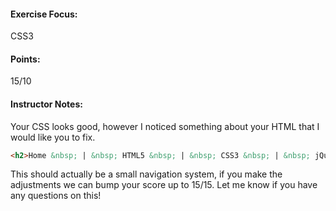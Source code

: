 #### Exercise Focus: 
CSS3

#### Points: 
15/10

#### Instructor Notes: 
Your CSS looks good, however I noticed something about your HTML that I would like you to fix.

```html
<h2>Home &nbsp; | &nbsp; HTML5 &nbsp; | &nbsp; CSS3 &nbsp; | &nbsp; jQuery</h2>
```

This should actually be a small navigation system, if you make the adjustments we can bump your score up to 15/15. Let me know if you have any questions on this!
